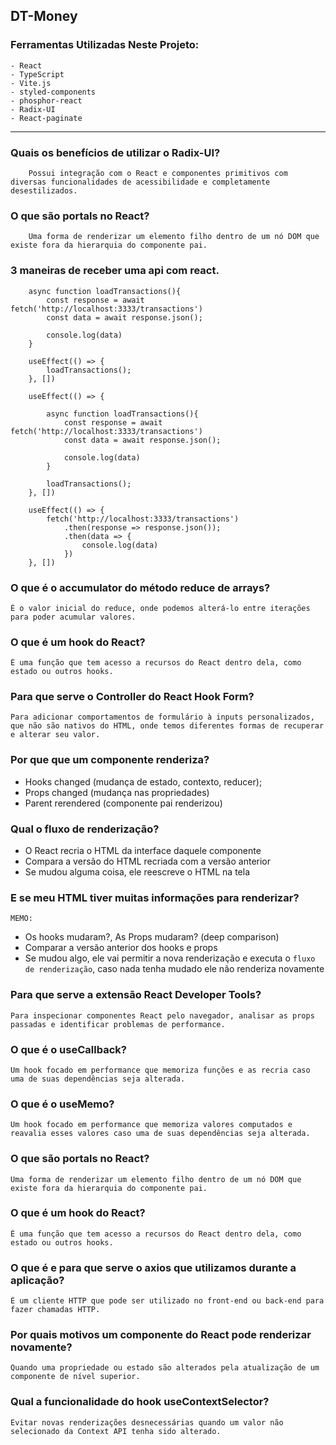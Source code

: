## DT-Money

### Ferramentas Utilizadas Neste Projeto:

    - React
    - TypeScript
    - Vite.js
    - styled-components
    - phosphor-react
    - Radix-UI
    - React-paginate
    
---
### Quais os benefícios de utilizar o Radix-UI?
```
    Possui integração com o React e componentes primitivos com diversas funcionalidades de acessibilidade e completamente desestilizados.
```
### O que são portals no React?
```
    Uma forma de renderizar um elemento filho dentro de um nó DOM que existe fora da hierarquia do componente pai.
```

### 3 maneiras de receber uma api com react.

```
    async function loadTransactions(){
        const response = await fetch('http://localhost:3333/transactions')
        const data = await response.json();

        console.log(data)
    }

    useEffect(() => {
        loadTransactions();
    }, [])

```

```
    useEffect(() => {

        async function loadTransactions(){
            const response = await fetch('http://localhost:3333/transactions')
            const data = await response.json();

            console.log(data)
        }

        loadTransactions();
    }, [])

```

```
    useEffect(() => {
        fetch('http://localhost:3333/transactions')
            .then(response => response.json());
            .then(data => {
                console.log(data)
            })
    }, [])
```

### O que é o accumulator do método reduce de arrays?
```
É o valor inicial do reduce, onde podemos alterá-lo entre iterações para poder acumular valores.
```

### O que é um hook do React?
```
É uma função que tem acesso a recursos do React dentro dela, como estado ou outros hooks.
```

### Para que serve o Controller do React Hook Form?
```
Para adicionar comportamentos de formulário à inputs personalizados, que não são nativos do HTML, onde temos diferentes formas de recuperar e alterar seu valor.
```

### Por que que um componente renderiza?

- Hooks changed (mudança de estado, contexto, reducer);
- Props changed (mudança nas propriedades)
- Parent rerendered (componente pai renderizou)

### Qual o fluxo de renderização?

- O React recria o HTML da interface daquele componente
- Compara a versão do HTML recriada com a versão anterior
- Se mudou alguma coisa, ele reescreve o HTML na tela

### E se meu HTML tiver muitas informações para renderizar?

`MEMO:`

- Os hooks mudaram?, As Props mudaram? (deep comparison)
- Comparar a versão anterior dos hooks e props 
- Se mudou algo, ele vai permitir a nova renderização e executa o `fluxo de renderização`, caso nada tenha mudado ele não renderiza novamente

### Para que serve a extensão React Developer Tools?
```
Para inspecionar componentes React pelo navegador, analisar as props passadas e identificar problemas de performance.
```

### O que é o useCallback?
```
Um hook focado em performance que memoriza funções e as recria caso uma de suas dependências seja alterada.
```

### O que é o useMemo?
```
Um hook focado em performance que memoriza valores computados e reavalia esses valores caso uma de suas dependências seja alterada.
```

### O que são portals no React?
```
Uma forma de renderizar um elemento filho dentro de um nó DOM que existe fora da hierarquia do componente pai.
```

### O que é um hook do React?
```
É uma função que tem acesso a recursos do React dentro dela, como estado ou outros hooks.
```

### O que é e para que serve o axios que utilizamos durante a aplicação?
```
É um cliente HTTP que pode ser utilizado no front-end ou back-end para fazer chamadas HTTP.
```

### Por quais motivos um componente do React pode renderizar novamente?
```
Quando uma propriedade ou estado são alterados pela atualização de um componente de nível superior.
```

### Qual a funcionalidade do hook useContextSelector?
```
Evitar novas renderizações desnecessárias quando um valor não selecionado da Context API tenha sido alterado.
```

